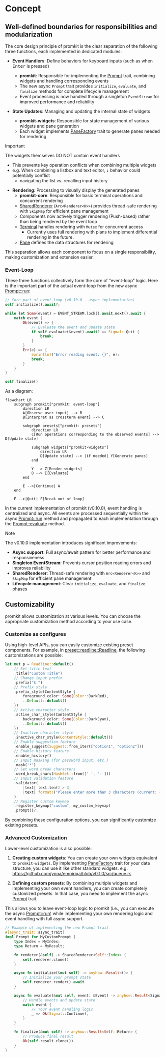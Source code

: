 # Concept

## Well-defined boundaries for responsibilities and modularization

The core design principle of promkit is the clear separation of the following three functions,
each implemented in dedicated modules:

- **Event Handlers**: Define behaviors for keyboard inputs (such as when <kbd>Enter</kbd> is pressed)
  - **promkit**: Responsible for implementing the [Prompt](https://docs.rs/promkit/0.10.0/promkit/trait.Prompt.html) trait, combining widgets and handling corresponding events
  - The new async `Prompt` trait provides `initialize`, `evaluate`, and `finalize` methods for complete lifecycle management
  - Event processing is now handled through a singleton `EventStream` for improved performance and reliability

- **State Updates**: Managing and updating the internal state of widgets
  - **promkit-widgets**: Responsible for state management of various widgets and pane generation
  - Each widget implements
  [PaneFactory](https://docs.rs/promkit-core/0.1.1/promkit_core/trait.PaneFactory.html)
  trait to generate panes needed for rendering

> [!IMPORTANT]
> The widgets themselves DO NOT contain event handlers
> - This prevents key operation conflicts
> when combining multiple widgets
> - e.g. When combining a listbox and text editor, <kbd>↓</kbd>
> behavior could potentially conflict
>   - navigating the list vs. recalling input history

- **Rendering**: Processing to visually display the generated panes
  - **promkit-core**: Responsible for basic terminal operations and concurrent rendering
  - [SharedRenderer](https://docs.rs/promkit-core/0.2.0/promkit_core/render/type.SharedRenderer.html) (`Arc<Renderer<K>>`) provides thread-safe rendering with `SkipMap` for efficient pane management
  - Components now actively trigger rendering (Push-based) rather than being rendered by the event loop
  - [Terminal](https://docs.rs/promkit_core/0.1.1/terminal/struct.Terminal.html) handles rendering with `Mutex` for concurrent access
    - Currently uses full rendering with plans to implement differential rendering in the future.
  - [Pane](https://docs.rs/promkit_core/0.1.1/pane/struct.Pane.html)
  defines the data structures for rendering

This separation allows each component to focus on a single responsibility,
making customization and extension easier.

### Event-Loop

These three functions collectively form the core of "event-loop" logic.
Here is the important part of the actual event-loop from the new async
[Prompt::run](https://docs.rs/promkit/0.10.0/promkit/trait.Prompt.html#method.run):

```rust
// Core part of event-loop (v0.10.0 - async implementation)
self.initialize().await?;

while let Some(event) = EVENT_STREAM.lock().await.next().await {
    match event {
        Ok(event) => {
            // Evaluate the event and update state
            if self.evaluate(&event).await? == Signal::Quit {
                break;
            }
        }
        Err(e) => {
            eprintln!("Error reading event: {}", e);
            break;
        }
    }
}

self.finalize()
```

As a diagram:

```mermaid
flowchart LR
    subgraph promkit["promkit: event-loop"]
        direction LR
        A[Observe user input] --> B
        B[Interpret as crossterm event] --> C

        subgraph presets["promkit: presets"]
            direction LR
            C[Run operations corresponding to the observed events] --> D[Update state]

            subgraph widgets["promkit-widgets"]
                direction LR
                D[Update state] --> |if needed| Y[Generate panes]
            end

            Y --> Z[Render widgets]
            D --> E{Evaluate}
        end

        E -->|Continue| A
    end

    E -->|Quit| F[Break out of loop]
```

In the current implementation of promkit (v0.10.0), event handling is centralized and async.
All events are processed sequentially within the async
[Prompt::run](https://docs.rs/promkit/0.10.0/promkit/trait.Prompt.html#method.run)
method and propagated to each implementation through the
[Prompt::evaluate](https://docs.rs/promkit/0.10.0/promkit/trait.Prompt.html#tymethod.evaluate) method.

> [!NOTE]
> The v0.10.0 implementation introduces significant improvements:
> - **Async support**: Full async/await pattern for better performance and responsiveness
> - **Singleton EventStream**: Prevents cursor position reading errors and improves reliability
> - **SharedRenderer**: Thread-safe rendering with `Arc<Renderer<K>>` and `SkipMap` for efficient pane management
> - **Lifecycle management**: Clear `initialize`, `evaluate`, and `finalize` phases

## Customizability

promkit allows customization at various levels.
You can choose the appropriate customization method
according to your use case.

### Customize as configures

Using high-level APIs, you can easily customize existing preset components. For example, in
[preset::readline::Readline](https://github.com/ynqa/promkit/blob/v0.9.1/promkit/src/preset/readline.rs),
the following customizations are possible:

```rust
let mut p = Readline::default()
    // Set title text
    .title("Custom Title")
    // Change input prefix
    .prefix("$ ")
    // Prefix style
    .prefix_style(ContentStyle {
        foreground_color: Some(Color::DarkRed),
        ..Default::default()
    })
    // Active character style
    .active_char_style(ContentStyle {
        background_color: Some(Color::DarkCyan),
        ..Default::default()
    })
    // Inactive character style
    .inactive_char_style(ContentStyle::default())
    // Enable suggestion feature
    .enable_suggest(Suggest::from_iter(["option1", "option2"]))
    // Enable history feature
    .enable_history()
    // Input masking (for password input, etc.)
    .mask('*')
    // Set word break characters
    .word_break_chars(HashSet::from([' ', '-']))
    // Input validation feature
    .validator(
        |text| text.len() > 3,
        |text| format!("Please enter more than 3 characters (current: {} characters)", text.len()),
    )
    // Register custom keymap
    .register_keymap("custom", my_custom_keymap)
    .prompt()?;
```

By combining these configuration options, you can significantly customize existing presets.

### Advanced Customization

Lower-level customization is also possible:

1. **Creating custom widgets**: You can create your own widgets equivalent to `promkit-widgets`. 
By implementing
[PaneFactory](https://docs.rs/promkit-core/0.1.1/promkit_core/trait.PaneFactory.html)
trait for your data structure, you can use it like other standard widgets.
e.g. https://github.com/ynqa/empiriqa/blob/v0.1.0/src/queue.rs

2. **Defining custom presets**: By combining multiple widgets and implementing your own event handlers, 
you can create completely customized presets. In that case, you need to implement the async
[Prompt](https://docs.rs/promkit/0.10.0/promkit/trait.Prompt.html) trait.

This allows you to leave event-loop logic to promkit (i.e., you can execute the async
[Prompt::run](https://docs.rs/promkit/0.10.0/promkit/trait.Prompt.html#method.run))
while implementing your own rendering logic and event handling with full async support.

```rust
// Example of implementing the new Prompt trait
#[async_trait::async_trait]
impl Prompt for MyCustomPrompt {
    type Index = MyIndex;
    type Return = MyResult;

    fn renderer(&self) -> SharedRenderer<Self::Index> {
        self.renderer.clone()
    }

    async fn initialize(&mut self) -> anyhow::Result<()> {
        // Initialize your prompt state
        self.renderer.render().await
    }

    async fn evaluate(&mut self, event: &Event) -> anyhow::Result<Signal> {
        // Handle events and update state
        match event {
            // Your event handling logic
            _ => Ok(Signal::Continue),
        }
    }

    fn finalize(&mut self) -> anyhow::Result<Self::Return> {
        // Produce final result
        Ok(self.result.clone())
    }
}
```
